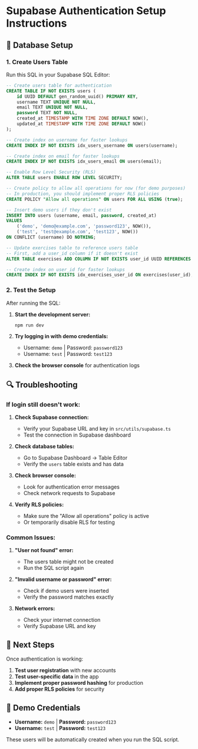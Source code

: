 # Supabase Authentication Setup Instructions

## 🔧 Database Setup

### 1. Create Users Table
Run this SQL in your Supabase SQL Editor:

```sql
-- Create users table for authentication
CREATE TABLE IF NOT EXISTS users (
    id UUID DEFAULT gen_random_uuid() PRIMARY KEY,
    username TEXT UNIQUE NOT NULL,
    email TEXT UNIQUE NOT NULL,
    password TEXT NOT NULL,
    created_at TIMESTAMP WITH TIME ZONE DEFAULT NOW(),
    updated_at TIMESTAMP WITH TIME ZONE DEFAULT NOW()
);

-- Create index on username for faster lookups
CREATE INDEX IF NOT EXISTS idx_users_username ON users(username);

-- Create index on email for faster lookups
CREATE INDEX IF NOT EXISTS idx_users_email ON users(email);

-- Enable Row Level Security (RLS)
ALTER TABLE users ENABLE ROW LEVEL SECURITY;

-- Create policy to allow all operations for now (for demo purposes)
-- In production, you should implement proper RLS policies
CREATE POLICY "Allow all operations" ON users FOR ALL USING (true);

-- Insert demo users if they don't exist
INSERT INTO users (username, email, password, created_at)
VALUES 
    ('demo', 'demo@example.com', 'password123', NOW()),
    ('test', 'test@example.com', 'test123', NOW())
ON CONFLICT (username) DO NOTHING;

-- Update exercises table to reference users table
-- First, add a user_id column if it doesn't exist
ALTER TABLE exercises ADD COLUMN IF NOT EXISTS user_id UUID REFERENCES users(id);

-- Create index on user_id for faster lookups
CREATE INDEX IF NOT EXISTS idx_exercises_user_id ON exercises(user_id);
```

### 2. Test the Setup

After running the SQL:

1. **Start the development server:**
   ```bash
   npm run dev
   ```

2. **Try logging in with demo credentials:**
   - Username: `demo` | Password: `password123`
   - Username: `test` | Password: `test123`

3. **Check the browser console** for authentication logs

## 🔍 Troubleshooting

### If login still doesn't work:

1. **Check Supabase connection:**
   - Verify your Supabase URL and key in `src/utils/supabase.ts`
   - Test the connection in Supabase dashboard

2. **Check database tables:**
   - Go to Supabase Dashboard → Table Editor
   - Verify the `users` table exists and has data

3. **Check browser console:**
   - Look for authentication error messages
   - Check network requests to Supabase

4. **Verify RLS policies:**
   - Make sure the "Allow all operations" policy is active
   - Or temporarily disable RLS for testing

### Common Issues:

1. **"User not found" error:**
   - The users table might not be created
   - Run the SQL script again

2. **"Invalid username or password" error:**
   - Check if demo users were inserted
   - Verify the password matches exactly

3. **Network errors:**
   - Check your internet connection
   - Verify Supabase URL and key

## 🚀 Next Steps

Once authentication is working:

1. **Test user registration** with new accounts
2. **Test user-specific data** in the app
3. **Implement proper password hashing** for production
4. **Add proper RLS policies** for security

## 📝 Demo Credentials

- **Username:** `demo` | **Password:** `password123`
- **Username:** `test` | **Password:** `test123`

These users will be automatically created when you run the SQL script.
